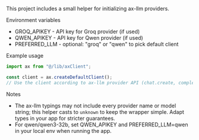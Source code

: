 This project includes a small helper for initializing ax-llm providers.

Environment variables

- GROQ_APIKEY - API key for Groq provider (if used)
- QWEN_APIKEY - API key for Qwen provider (if used)
- PREFERRED_LLM - optional: "groq" or "qwen" to pick default client

Example usage

```ts
import ax from "@/lib/axClient";

const client = ax.createDefaultClient();
// Use the client according to ax-llm provider API (chat.create, complete, etc.)
```

Notes

- The ax-llm typings may not include every provider name or model string; this helper casts to `unknown` to keep the wrapper simple. Adapt types in your app for stricter guarantees.
- For qwen/qwen3-32b, set QWEN_APIKEY and PREFERRED_LLM=qwen in your local env when running the app.
